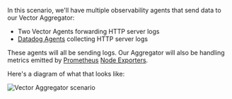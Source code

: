 In this scenario, we'll have multiple observability agents that send data to our
Vector Aggregator:

* Two Vector Agents forwarding HTTP server logs
* [Datadog Agents][datadog] collecting HTTP server logs

These agents will all be sending logs. Our Aggregator will also be handling metrics emitted by
[Prometheus][prometheus] [Node Exporters][node_exporter].

Here's a diagram of what that looks like:

![Vector Aggregator scenario](/etc/vector/images/aggregator.png)

[datadog]: https://docs.datadoghq.com/agent
[node_exporter]: https://github.com/prometheus/node_exporter
[prometheus]: https://prometheus.io